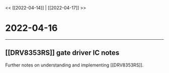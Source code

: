 
<< [[2022-04-14]] | [[2022-04-17]] >>
# 2022-04-16
---

## [[DRV8353RS]] gate driver IC notes
Further notes on understanding and implementing [[DRV8353RS]]. 




